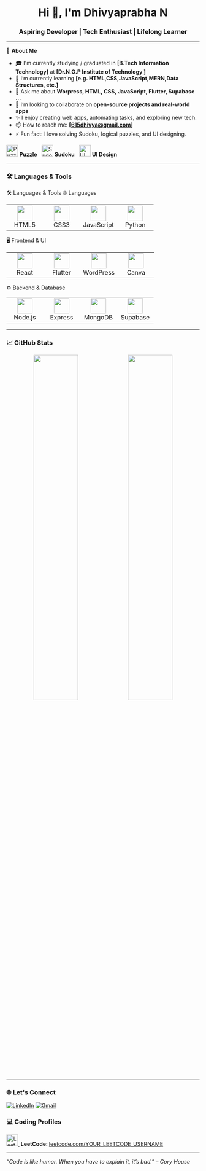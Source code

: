 
<!--
**dhivyaprabhanatarajan/dhivyaprabhanatarajan** is a ✨ _special_ ✨ repository because its `README.md` (this file) appears on your GitHub profile.

Here are some ideas to get you started:

- 🔭 I’m currently working on ...
- 🌱 I’m currently learning ...
- 👯 I’m looking to collaborate on ...
- 🤔 I’m looking for help with ...
- 💬 Ask me about ...
- 📫 How to reach me: ...
- 😄 Pronouns: ...
- ⚡ Fun fact: ...
-->


<h1 align="center">Hi 👋, I'm Dhivyaprabha N</h1>
<h3 align="center">Aspiring Developer | Tech Enthusiast | Lifelong Learner</h3>

---

🌟 **About Me**

- 🎓 I'm currently studying / graduated in **[B.Tech Information Technology]** at **[Dr.N.G.P Institute of Technology ]**
- 🌱 I’m currently learning **[e.g. HTML,CSS,JavaScript,MERN,Data Structures, etc.]**
- 💬 Ask me about **Worpress, HTML, CSS, JavaScript, Flutter, Supabase ...**
- 👯 I’m looking to collaborate on **open-source projects and real-world apps**
- ✨ I enjoy creating web apps, automating tasks, and exploring new tech.
- 📫 How to reach me: **[615dhivya@gmail.com]**  
- ⚡ Fun fact: I love solving Sudoku, logical puzzles, and UI designing.

<p align="left">
  <img src="https://img.icons8.com/color/48/puzzle.png" width="30" alt="Puzzle"/>
  <strong>Puzzle</strong>&nbsp;&nbsp;
  
  <img src="https://store-images.s-microsoft.com/image/apps.51614.14043557400480129.785a8c27-f3e7-4873-a3fb-94a2c71337d6.3ec510c9-bd42-4693-a2d2-ab63cf055fee?h=1280" width="30" alt="Sudoku"/>
  <strong>Sudoku</strong>&nbsp;&nbsp;

  <img src="https://img.icons8.com/color/48/design--v1.png" width="30" alt="UI Design"/>
  <strong>UI Design</strong>
</p>

---

### 🛠️ Languages & Tools

🛠️ Languages & Tools
🌐 Languages
<table> <tr> <td align="center" width="80"> <img src="https://cdn.jsdelivr.net/gh/devicons/devicon/icons/html5/html5-original.svg" width="40" /><br>HTML5 </td> <td align="center" width="80"> <img src="https://cdn.jsdelivr.net/gh/devicons/devicon/icons/css3/css3-original.svg" width="40" /><br>CSS3 </td> <td align="center" width="80"> <img src="https://cdn.jsdelivr.net/gh/devicons/devicon/icons/javascript/javascript-original.svg" width="40" /><br>JavaScript </td> <td align="center" width="80"> <img src="https://cdn.jsdelivr.net/gh/devicons/devicon/icons/python/python-original.svg" width="40" /><br>Python </td> </tr> </table>
🖥️ Frontend & UI
<table> <tr> <td align="center" width="80"> <img src="https://cdn.jsdelivr.net/gh/devicons/devicon/icons/react/react-original.svg" width="40" /><br>React </td> <td align="center" width="80"> <img src="https://cdn.jsdelivr.net/gh/devicons/devicon/icons/flutter/flutter-original.svg" width="40" /><br>Flutter </td> <td align="center" width="80"> <img src="https://cdn.jsdelivr.net/gh/devicons/devicon/icons/wordpress/wordpress-plain.svg" width="40" /><br>WordPress </td> <td align="center" width="80"> <img src="https://img.icons8.com/color/48/000000/canva.png" width="40" /><br>Canva </td> </tr> </table>
⚙️ Backend & Database
<table> <tr> <td align="center" width="80"> <img src="https://cdn.jsdelivr.net/gh/devicons/devicon/icons/nodejs/nodejs-original.svg" width="40" /><br>Node.js </td> <td align="center" width="80"> <img src="https://cdn.jsdelivr.net/gh/devicons/devicon/icons/express/express-original.svg" width="40" /><br>Express </td> <td align="center" width="80"> <img src="https://cdn.jsdelivr.net/gh/devicons/devicon/icons/mongodb/mongodb-original.svg" width="40" /><br>MongoDB </td> <td align="center" width="80"> <img src="https://cdn.jsdelivr.net/gh/devicons/devicon/icons/supabase/supabase-original.svg" width="40" /><br>Supabase </td> </tr> </table>


---

### 📈 GitHub Stats

<p align="center">
  <img src="https://github-readme-stats.vercel.app/api?username=dhivyaprabhanatarajan&show_icons=true&theme=tokyonight" width="48%"/>
  <img src="https://github-readme-streak-stats.herokuapp.com/?user=dhivyaprabhanatarajan&theme=tokyonight" width="48%"/>
</p>

---

### 🌐 Let's Connect

[![LinkedIn](https://img.shields.io/badge/-LinkedIn-0077B5?logo=linkedin&logoColor=white)](linkedin.com/in/n-dhivya-prabha-875634263)
[![Gmail](https://img.shields.io/badge/-Gmail-D14836?logo=gmail&logoColor=white)](mailto:615dhivya@gmail.com)
### 💻 Coding Profiles

<p align="left">
  <a href="https://leetcode.com/u/NDhivyaprabha/" target="_blank">
    <img src="https://cdn.jsdelivr.net/gh/devicons/devicon/icons/leetcode/leetcode-original.svg" width="30" alt="LeetCode"/>
  </a>
  <strong>&nbsp;LeetCode: </strong>
  <a href="https://https://leetcode.com/u/NDhivyaprabha/" target="_blank">leetcode.com/YOUR_LEETCODE_USERNAME</a>
</p>



---

*“Code is like humor. When you have to explain it, it’s bad.” – Cory House*
